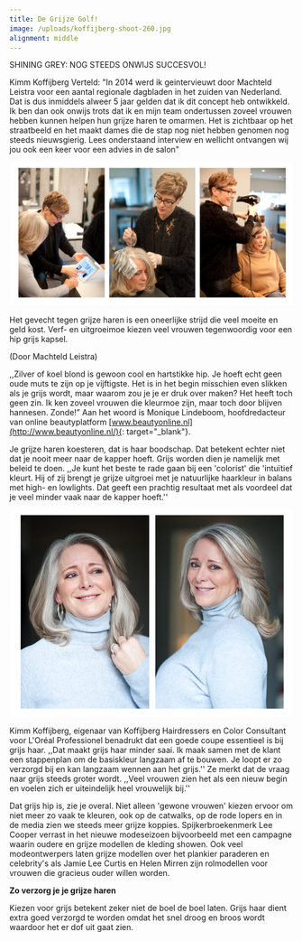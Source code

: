 ```yaml
---
title: De Grijze Golf!
image: /uploads/koffijberg-shoot-260.jpg
alignment: middle
---
```


SHINING GREY: NOG STEEDS ONWIJS SUCCESVOL\!

Kimm Koffijberg Verteld: "In 2014 werd ik geintervieuwt door Machteld Leistra voor een aantal regionale dagbladen in het zuiden van Nederland. Dat is dus inmiddels alweer 5 jaar gelden dat ik dit concept heb ontwikkeld. Ik ben dan ook onwijs trots dat ik en mijn team ondertussen zoveel vrouwen hebben kunnen helpen hun grijze haren te omarmen. Het is zichtbaar op het straatbeeld en het maakt dames die de stap nog niet hebben genomen nog steeds nieuwsgierig. Lees onderstaand interview en wellicht ontvangen wij jou ook een keer voor een advies in de salon"

![](/uploads1/brigit-kapper-highlights-kimm-actie.png)

Het gevecht tegen grijze haren is een oneerlijke strijd die veel moeite en geld kost. Verf- en uitgroeimoe kiezen veel vrouwen tegenwoordig voor een hip grijs kapsel.

(Door Machteld Leistra)

,,Zilver of koel blond is gewoon cool en hartstikke hip. Je hoeft echt geen oude muts te zijn op je vijftigste. Het is in het begin misschien even slikken als je grijs wordt, maar waarom zou je je er druk over maken? Het heeft toch geen zin. Ik ken zoveel vrouwen die kleurmoe zijn, maar toch door blijven hannesen. Zonde\!” Aan het woord is Monique Lindeboom, hoofdredacteur van online beautyplatform [www.beautyonline.nl](http://www.beautyonline.nl/){: target="_blank"}.

Je grijze haren koesteren, dat is haar boodschap. Dat betekent echter niet dat je nooit meer naar de kapper hoeft. Grijs worden dien je namelijk met beleid te doen. ,,Je kunt het beste te rade gaan bij een 'colorist' die 'intu&iuml;tief kleurt. Hij of zij brengt je grijze uitgroei met je natuurlijke haarkleur in balans met high- en lowlights. Dat geeft een prachtig resultaat met als voordeel dat je veel minder vaak naar de kapper hoeft.''

![](/uploads1/brigit-kapper-highlights.png)

Kimm Koffijberg, eigenaar van Koffijberg Hairdressers en Color Consultant voor L'Or&eacute;al Professionel benadrukt dat een goede coupe essentieel is bij grijs haar. ,,Dat maakt grijs haar minder saai. Ik maak samen met de klant een stappenplan om de basiskleur langzaam af te bouwen. Je loopt er zo verzorgd bij en kan langzaam wennen aan het grijs.'' Ze merkt dat de vraag naar grijs steeds groter wordt. ,,Veel vrouwen zien het als een nieuw begin en voelen zich er uiteindelijk heel vrouwelijk bij.''

Dat grijs hip is, zie je overal. Niet alleen 'gewone vrouwen' kiezen ervoor om niet meer zo vaak te kleuren, ook op de catwalks, op de rode lopers en in de media zien we steeds meer grijze koppies. Spijkerbroekenmerk Lee Cooper verrast in het nieuwe modeseizoen bijvoorbeeld met een campagne waarin oudere en grijze modellen de kleding showen. Ook veel modeontwerpers laten grijze modellen over het plankier paraderen en celebrity's als Jamie Lee Curtis en Helen Mirren zijn rolmodellen voor vrouwen die gracieus ouder willen worden.

**Zo verzorg je je grijze haren**

Kiezen voor grijs betekent zeker niet de boel de boel laten. Grijs haar dient extra goed verzorgd te worden omdat het snel droog en broos wordt waardoor het er dof uit gaat zien.

&nbsp;